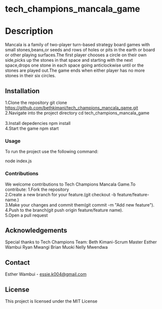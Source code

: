 # tech_champions_mancala_game
# Description
Mancala is a family of two-player turn-based strategy board games with small stones,beans,or seeds and rows of holes or pits in the earth or board or other playing surfaces.The first player chooses a circle on their own side,picks up the stones in that space and starting with the next space,drops one stone in each space going anticlockwise until or the stones are played out.The game ends when either player has no more stones in their six circles.
## Installation
1.Clone the repository
  git clone https://github.com/bethkimani/tech_champions_mancala_game.git <br>
2.Navigate into the project directory
  cd tech_champions_mancala_game <br>   
3.Install depedencies
   npm install<br>
4.Start the game
  npm start<br>

  ### Usage
To run the project use the following command:

node index.js


### Contributions
We welcome contributions to Tech Champions Mancala Game.To contribute:
1.Fork the repository<br>
2.Create a new branch for your feature.(git checkout -b feature/feature-name.)<br>
3.Make your changes and commit them(git commit -m "Add new feature").<br>
4.Push to the branch(git push origin feature/feature name).<br>
5.Open a pull request<br>


## Acknowledgements
Special thanks to Tech Champions Team:
Beth Kimani-Scrum Master
Esther Wambui
Ryan Mwangi
Brian Muoki
Nelly Mwendwa

## Contact
Esther Wambui - essie.k004@gmail.com

## License
This project is licensed under the MIT License






